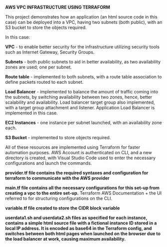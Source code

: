**AWS VPC INFRASTRUCTURE USING TERRAFORM**

This project demonstrates how an application (an html source code in this case) can be deployed into a VPC, having two subnets (both public), with an S3 bucket to store the objects required.

In this case:

**VPC** - to enable better security for the infrastructure utilizing security tools such as Internet Gateway, Security Groups.

**Subnets** - both public subnets to aid in better availability, as two availability zones are used; one per subnet.

**Route table** - implemented to both subnets, with a route table association to define packets routed to each subnet.

**Load Balancer** - implemented to balance the amount of traffic coming into the subnets, by switching availability between two zones, hence, better scalability and availability. Load balancer target group also implemented, with a target group attachment and listener. Application Load Balancer is implemented in this case.

**EC2 Instances** - one instance per subnet launched, with an availability zone each.

**S3 Bucket** - implemented to store objects required.

All of these resources are implemented using Terraform for faster automation purposes.
AWS Account is authenticated on CLI, and a new directory is created, with Visual Studio Code used to enter the necessary configurations and launch the commands.

**provider.tf file contains the required syntaxes and configuration for terraform to communicate with the AWS provider**

**main.tf file contains all the necessary configurations for this set-up from creating a vpc to the entire set-up.**
Terraform AWS Documentation + the UI referred to for structuring configurations on the CLI.

**variable.tf file created to store the CIDR block variable**

**userdata1.sh and userdata2.sh files as specified for each instance, contains a simple html source file with a fictional instance ID stored in a local IP address. It is encoded as base64 in the Terraform config, and switches between both html pages when launched on the browser due to the load balancer at work, causing maximum availability.**
